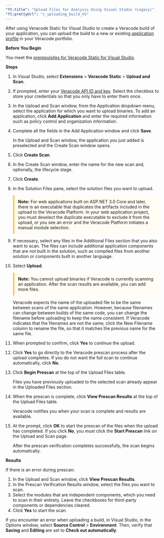 ```yaml
---
"ft:title": "Upload Files for Analysis Using Visual Studio (Legacy)"
"ft:prettyUrl": "c_uploading_build_VS"
---
```

After using Veracode Static for Visual Studio to create a Veracode build of your application, you can upload the build to a new or existing [application profile](https://docs.veracode.com/r/request_profile) in your Veracode portfolio.

<p font-size="13pt"><b>Before You Begin</b></p>

You meet the [prerequisites for Veracode Static for Visual Studio](https://docs.veracode.com/r/Permissioning_Veracode_Static_for_Visual_Studio).

<p font-size="13pt"><b>Steps</b></p>

1. In Visual Studio, select **Extensions** > **Veracode Static** \> **Upload and Scan**.

2. If prompted, enter your [Veracode API ID and key](https://docs.veracode.com/r/c_api_credentials3). Select the checkbox to store your credentials so that you only have to enter them once.

3. In the Upload and Scan window, from the Application dropdown menu, select the application for which you want to upload binaries. To add an application, click **Add Application** and enter the required information such as policy control and organization information.

4. Complete all the fields in the Add Application window and click **Save**.

    In the Upload and Scan window, the application you just added is preselected and the Create Scan window opens.

5. Click **Create Scan**.

6. In the Create Scan window, enter the name for the new scan and, optionally, the lifecycle stage.

7. Click **Create**.

8. In the Solution Files pane, select the solution files you want to upload.

    <p style="background-color:#FFFCF3; padding: 12px; border-left: 5px solid #F7CD55;">
    <b>Note:</b> For web applications built on ASP.NET 3.0 Core and later, there is an executable that duplicates the artifacts included in the upload to the Veracode Platform. In your web application project, you must deselect the duplicate executable to exclude it from the upload, or you see an error and the Veracode Platform initiates a manual module selection.</p>

9. If necessary, select any files in the Additional Files section that you also want to scan. The files can include additional application components that are not built in the solution, such as compiled files from another solution or components built in another language.

10. Select **Upload**.

    <p style="background-color:#FFFCF3; padding: 12px; border-left: 5px solid #F7CD55;">
    <b>Note:</b> You cannot upload binaries if Veracode is currently scanning an application. After the scan results are available, you can add more files.</p>

    Veracode expects the name of the uploaded file to be the same between scans of the same application. However, because filenames can change between builds of the same code, you can change the filename before uploading to keep the name consistent. If Veracode indicates that the filenames are not the same, click the New Filename column to rename the file, so that it matches the previous name for the same file.

11. When prompted to confirm, click **Yes** to continue the upload.

12. Click **Yes** to go directly to the Veracode prescan process after the upload completes. If you do not want the full scan to continue automatically, click **No**.

13. Click **Begin Prescan** at the top of the Upload Files table.

    Files you have previously uploaded to the selected scan already appear in the Uploaded Files section.

14. When the prescan is complete, click **View Prescan Results** at the top of the Upload Files table.

    Veracode notifies you when your scan is complete and results are available.

15. At the prompt, click **OK** to start the prescan of the files when the upload has completed. If you click **No**, you must click the **Start Prescan** link on the Upload and Scan page.

    After the prescan verification completes successfully, the scan begins automatically.

<p font-size="13pt"><b>Results</b></p>

If there is an error during prescan:

1. In the Upload and Scan window, click **View Prescan Results**.
2. In the Prescan Verification Results window, select the files you want to scan.
3. Select the modules that are independent components, which you need to scan in their entirety. Leave the checkboxes for third-party components or dependencies cleared.
4. Click **Yes** to start the scan.
 
If you encounter an error when uploading a build, in Visual Studio, in the Options window, select **Source Control** \> **Environment**. Then, verify that **Saving** and **Editing** are set to **Check out automatically**.
